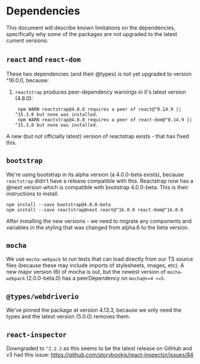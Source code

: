 # Dependencies

This document will describe known limitations on the dependencies, specifically why some of the packages are not
upgraded to the latest current versions:

## `react` and `react-dom`
These two dependencies (and their @types) is not yet upgraded to version ^16.0.0, because:
1. `reactstrap` produces peer-dependency warnings in it's latest version (4.8.0):

        npm WARN reactstrap@4.8.0 requires a peer of react@^0.14.9 || ^15.3.0 but none was installed.
        npm WARN reactstrap@4.8.0 requires a peer of react-dom@^0.14.9 || ^15.3.0 but none was installed.

A new (but not officially latest) version of reactstrap exists - that has fixed this.

## `bootstrap`
We're using bootstrap in its alpha version (a 4.0.0-beta exists), because `reactstrap` didn't have a release compatible
with this. Reactstrap now has a @next version which is compatible with bootstrap 4.0.0-beta. This is their instructions
to install.

    npm install --save bootstrap@4.0.0-beta
    npm install --save reactstrap@next react@^16.0.0 react-dom@^16.0.0

After installing the new versions - we need to migrate any components and variables in the styling that was changed
from alpha.6 to the beta version.

## `mocha`
We use `mocha-webpack` to run tests that can load directly from our TS source files (because these may include imports
of stylesheets, images, etc). A new major version (6) of mocha is out, but the newest version of `mocha-webpack`
(2.0.0-beta.0) has a peerDependency on `mocha@>=4 <=5`.

## `@types/webdriverio`
We've pinned the package at version 4.13.3, because we only need the types and the latest version (5.0.0) removes them.

## `react-inspector`
Downgraded to `^2.2.2` as this seems to be the latest release on GitHub and v3 had this issue:
https://github.com/storybookjs/react-inspector/issues/84